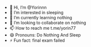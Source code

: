 - 👋 Hi, I’m @Yorinnn
- 👀 I’m interested in sleeping
- 🌱 I’m currently learning nothing
- 💞️ I’m looking to collaborate on nothing
- 📫 How to reach me t.me/yorin77
- 😄 Pronouns: Do Nothing And Sleep
- ⚡ Fun fact: final exam failed

<!---
Yorinnn/Yorinnn is a ✨ special ✨ repository because its `README.md` (this file) appears on your GitHub profile.
You can click the Preview link to take a look at your changes.
--->
